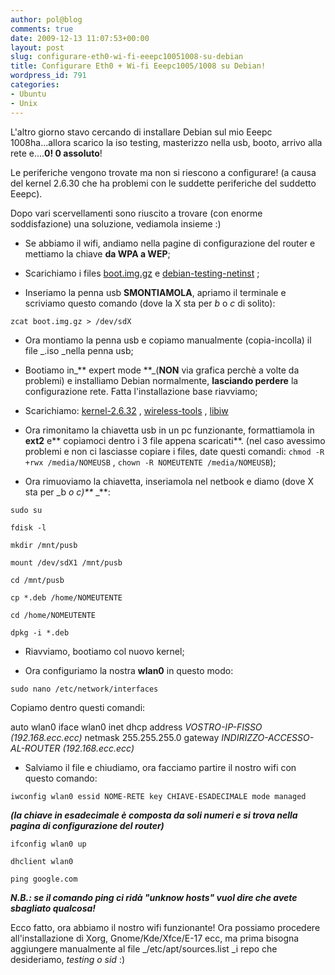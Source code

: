 ```yaml
---
author: pol@blog
comments: true
date: 2009-12-13 11:07:53+00:00
layout: post
slug: configurare-eth0-wi-fi-eeepc10051008-su-debian
title: Configurare Eth0 + Wi-fi Eeepc1005/1008 su Debian!
wordpress_id: 791
categories:
- Ubuntu
- Unix
---
```


L'altro giorno stavo cercando di installare Debian sul mio Eeepc 1008ha...allora scarico la iso testing, masterizzo nella usb, booto, arrivo alla rete e....**0! 0 assoluto**!

Le periferiche vengono trovate ma non si riescono a configurare! (a causa del kernel 2.6.30 che ha problemi con le suddette periferiche del suddetto Eeepc).

Dopo vari scervellamenti sono riuscito a trovare (con enorme soddisfazione) una soluzione, vediamola insieme :)



	
  * Se abbiamo il wifi, andiamo nella pagine di configurazione del router e mettiamo la chiave **da WPA a WEP**;

	
  * Scarichiamo i files [boot.img.gz](http://people.debian.org/~joeyh/d-i/images/daily/hd-media/boot.img.gz) e [debian-testing-netinst](http://cdimage.debian.org/cdimage/daily-builds/daily/arch-latest/i386/iso-cd/debian-testing-i386-netinst.iso) ;

	
  * Inseriamo la penna usb **SMONTIAMOLA**, apriamo il terminale e scriviamo questo comando (dove la X sta per _b_ o _c_ di solito):




`zcat boot.img.gz > /dev/sdX`






	
  * Ora montiamo la penna usb e copiamo manualmente (copia-incolla) il file _.iso _nella penna usb;

	
  * Bootiamo in_** expert mode **_(**NON** via grafica perchè a volte da problemi) e installiamo Debian normalmente, **lasciando perdere** la configurazione rete. Fatta l'installazione base riavviamo;

	
  * Scarichiamo: [kernel-2.6.32](http://packages.debian.org/unstable/linux-image-2.6.32-trunk-686) , [wireless-tools](http://packages.debian.org/unstable/wirelesstools) , [libiw](http://packages.debian.org/sid/libiw30)

	
  * Ora rimonitamo la chiavetta usb in un pc funzionante, formattiamola in **ext2** e** copiamoci dentro i 3 file appena scaricati**. (nel caso avessimo problemi e non ci lasciasse copiare i files, date questi comandi: `chmod -R +rwx /media/NOMEUSB` , `chown -R NOMEUTENTE /media/NOMEUSB`);

	
  * Ora rimuoviamo la chiavetta, inseriamola nel netbook e diamo (dove X sta per _b _o _c_)**_ _**:




`sudo su`




`fdisk -l`




`mkdir /mnt/pusb`




`mount /dev/sdX1 /mnt/pusb`




`cd /mnt/pusb`




`cp *.deb /home/NOMEUTENTE`




`cd /home/NOMEUTENTE`




`dpkg -i *.deb`






	
  * Riavviamo, bootiamo col nuovo kernel;

	
  * Ora configuriamo la nostra **wlan0** in questo modo:




`sudo nano /etc/network/interfaces`




Copiamo dentro questi comandi:




auto wlan0
iface wlan0 inet dhcp
address _VOSTRO-IP-FISSO (192.168.ecc.ecc)_
netmask 255.255.255.0
gateway _INDIRIZZO-ACCESSO-AL-ROUTER (192.168.ecc.ecc)_






	
  * Salviamo il file e chiudiamo, ora facciamo partire il nostro wifi con questo comando:




`iwconfig wlan0 essid NOME-RETE key CHIAVE-ESADECIMALE mode managed`




**_(la chiave in esadecimale è composta da soli numeri e si trova nella pagina di configurazione del router)_**




`ifconfig wlan0 up`




`dhclient wlan0`




`ping google.com`


_**N.B.: se il comando ping ci ridà "unknow hosts" vuol dire che avete sbagliato qualcosa!**_

Ecco fatto, ora abbiamo il nostro wifi funzionante! Ora possiamo procedere all'installazione di Xorg, Gnome/Kde/Xfce/E-17 ecc, ma prima bisogna aggiungere manualmente al file _/etc/apt/sources.list _i repo che desideriamo, _testing o sid_ :)
